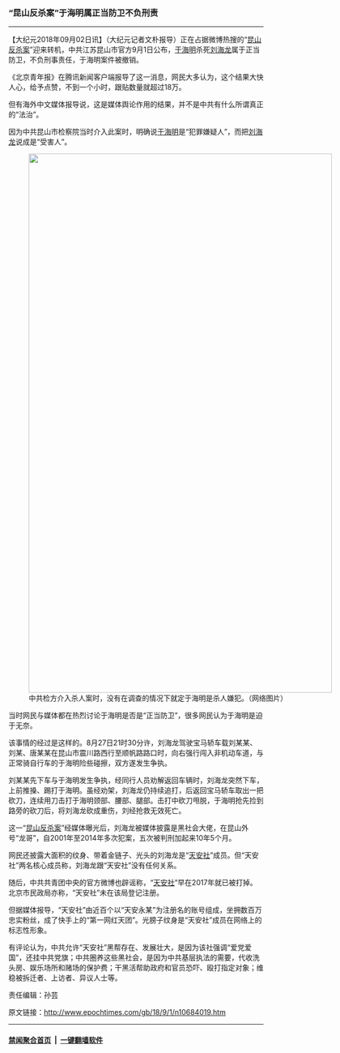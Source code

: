 ### “昆山反杀案”于海明属正当防卫不负刑责
------------------------

<p>【大纪元2018年09月02日讯】（大纪元记者文朴报导）正在占据微博热搜的“<a href="http://www.epochtimes.com/gb/tag/%E6%98%86%E5%B1%B1%E5%8F%8D%E6%9D%80%E6%A1%88.html">昆山反杀案</a>”迎来转机，中共江苏昆山市官方9月1日公布，<a href="http://www.epochtimes.com/gb/tag/%E4%BA%8E%E6%B5%B7%E6%98%8E.html">于海明</a>杀死<a href="http://www.epochtimes.com/gb/tag/%E5%88%98%E6%B5%B7%E9%BE%99.html">刘海龙</a>属于正当防卫，不负刑事责任，于海明案件被撤销。</p>
<p>《北京青年报》在腾讯新闻客户端报导了这一消息，网民大多认为，这个结果大快人心，给予点赞，不到一个小时，跟贴数量就超过18万。</p>
<p>但有海外中文媒体报导说，这是媒体舆论作用的结果，并不是中共有什么所谓真正的“法治”。</p>
<p>因为中共昆山市检察院当时介入此案时，明确说<a href="http://www.epochtimes.com/gb/tag/%E4%BA%8E%E6%B5%B7%E6%98%8E.html">于海明</a>是“犯罪嫌疑人”，而把<a href="http://www.epochtimes.com/gb/tag/%E5%88%98%E6%B5%B7%E9%BE%99.html">刘海龙</a>说成是“受害人”。</p>
<figure id="attachment_10684022" style="width: 599px" class="wp-caption aligncenter"><a href="http://i.epochtimes.com/assets/uploads/2018/09/c724c9e240cb258912a81a972180fda5.jpg"><img class="size-full wp-image-10684022" src="http://i.epochtimes.com/assets/uploads/2018/09/c724c9e240cb258912a81a972180fda5.jpg" alt="" width="599" height="1064" /></a><figcaption class="wp-caption-text">中共检方介入杀人案时，没有在调查的情况下就定于海明是杀人嫌犯。（网络图片）</figcaption></figure>
<p>当时网民与媒体都在热烈讨论于海明是否是“正当防卫”，很多网民认为于海明是迫于无奈。</p>
<p>该事情的经过是这样的。8月27日21时30分许，刘海龙驾驶宝马轿车载刘某某、刘某、唐某某在昆山市震川路西行至顺帆路路口时，向右强行闯入非机动车道，与正常骑自行车的于海明险些碰擦，双方遂发生争执。</p>
<p>刘某某先下车与于海明发生争执，经同行人员劝解返回车辆时，刘海龙突然下车，上前推搡、踢打于海明。虽经劝架，刘海龙仍持续追打，后返回宝马轿车取出一把砍刀，连续用刀击打于海明颈部、腰部、腿部。击打中砍刀甩脱，于海明抢先捡到路旁的砍刀后，将刘海龙砍成重伤，刘经抢救无效死亡。</p>
<p>这一“<a href="http://www.epochtimes.com/gb/tag/%E6%98%86%E5%B1%B1%E5%8F%8D%E6%9D%80%E6%A1%88.html">昆山反杀案</a>”经媒体曝光后，刘海龙被媒体披露是黑社会大佬，在昆山外号“龙哥”，自2001年至2014年多次犯案，五次被判刑加起来10年5个月。</p>
<p>网民还披露大面积的纹身、带着金链子、光头的刘海龙是“<a href="http://www.epochtimes.com/gb/tag/%E5%A4%A9%E5%AE%89%E7%A4%BE.html">天安社</a>”成员。但“天安社”两名核心成员称，刘海龙跟“天安社”没有任何关系。</p>
<p>随后，中共共青团中央的官方微博也辟谣称，“<a href="http://www.epochtimes.com/gb/tag/%E5%A4%A9%E5%AE%89%E7%A4%BE.html">天安社</a>”早在2017年就已被打掉。北京市民政局亦称，“天安社”未在该局登记注册。</p>
<p>但据媒体报导，“天安社”由近百个以“天安永某”为注册名的账号组成，坐拥数百万忠实粉丝，成了快手上的“第一网红天团”。光膀子纹身是“天安社”成员在网络上的标志性形象。</p>
<p>有评论认为，中共允许“天安社”黑帮存在、发展壮大，是因为该社强调“爱党爱国”，还挂中共党旗；中共圈养这些黑社会，是因为中共基层执法的需要，代收洗头房、娱乐场所和赌场的保护费；干黑活帮助政府和官员恐吓、殴打指定对象；维稳被拆迁者、上访者、异议人士等。</p>
<p>责任编辑：孙芸</p>

原文链接：http://www.epochtimes.com/gb/18/9/1/n10684019.htm


------------------------
#### [禁闻聚合首页](https://github.com/gfw-breaker/banned-news/blob/master/README.md) &nbsp;|&nbsp;  [一键翻墙软件](https://github.com/gfw-breaker/nogfw/blob/master/README.md)